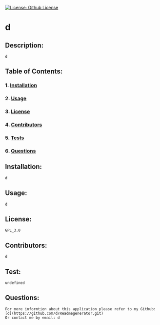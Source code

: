 
[![License: Github License](https://img.shields.io/badge/License-GPL_3.0-brightgreen.svg)](https://github.com/dylandewey/Readmegenerator.git)

# d
    
## Description:
    d
    
## Table of Contents:
### 1. [Installation](#Installation)
### 2. [Usage](#Usage)
### 3. [License](#License)
### 4. [Contributors](#Contributors)
### 5. [Tests](#Tests)
### 6. [Questions](#Questions)
    
## Installation:
    d
    
## Usage:
    d
    
## License:
    GPL_3.0
    
## Contributors:
    d
    
## Test:
    undefined
    
## Questions:
    For more informtion about this application please refer to my Github: [d](https://github.com/d/Readmegenerator.git)
    Or contact me by email: d